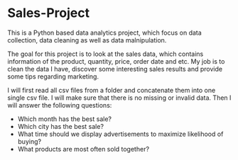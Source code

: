 # Sales-Project
<p> This is a Python based data analytics project, which focus on data collection, data cleaning as well as data malnipulation. </p>
<p> The goal for this project is to look at the sales data, which contains information of the product, quantity, price, order date and etc. My job is to clean the data I have, discover some interesting sales results and provide some tips regarding marketing. </p>
<p> I will first read all csv files from a folder and concatenate them into one single csv file. I will make sure that there is no missing or invalid data. Then I will answer the following questions: </p>
<ul>
  <li> Which month has the best sale? </li>
  <li> Which city has the best sale? </li>
  <li> What time should we display advertisements to maximize likelihood of buying? </li>
  <li> What products are most often sold together? </li>
 </ul>
 
